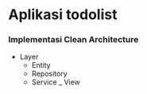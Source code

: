 # Aplikasi todolist 
### Implementasi Clean Architecture
- Layer
    - Entity
    - Repository
    - Service
    _ View

      